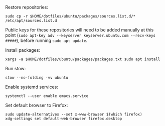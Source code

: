 Restore repositories:

```
sudo cp -r $HOME/dotfiles/ubuntu/packages/sources.list.d/* /etc/apt/sources.list.d
```

Public keys for these repositories will need to be added manually
at this point (`sudo apt-key adv --keyserver keyserver.ubuntu.com
--recv-keys #####`), before running `sudo apt update`.

Install packages:

```
xargs -a $HOME/dotfiles/ubuntu/packages/packages.txt sudo apt install
```

Run stow:

```
stow --no-folding -vv ubuntu
```

Enable systemd services:

```
systemctl --user enable emacs.service
```

Set default browser to Firefox:

```
sudo update-alternatives --set x-www-browser $(which firefox)
xdg-settings set default-web-browser firefox.desktop
```
